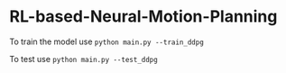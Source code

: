 # RL-based-Neural-Motion-Planning

To train the model use 
`python main.py --train_ddpg`

To test use
`python main.py --test_ddpg`
